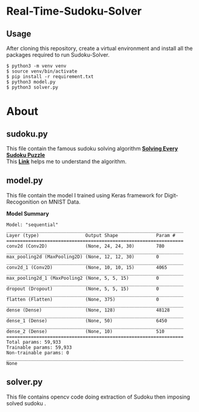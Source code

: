 # Real-Time-Sudoku-Solver


## Usage

After cloning this repository, create a virtual environment and install all the packages required to run Sudoku-Solver.

```console
$ python3 -m venv venv
$ source venv/bin/activate
$ pip install -r requirement.txt
$ python3 model.py
$ python3 solver.py
```

# About

## sudoku.py

This file contain the famous sudoku solving algorithm [<strong>Solving Every Sudoku Puzzle</strong>](https://norvig.com/sudoku.html)<br>
This [<strong>Link</strong>](https://medium.com/activating-robotic-minds/peter-norvigs-sudoku-solver-25779bb349ce) helps me to understand the algorithm.

## model.py

This file contain the model I trained using Keras framework for Digit-Recogonition on MNIST Data.

<strong>Model Summary</strong>
```
Model: "sequential"
_________________________________________________________________
Layer (type)                 Output Shape              Param #   
=================================================================
conv2d (Conv2D)              (None, 24, 24, 30)        780       
_________________________________________________________________
max_pooling2d (MaxPooling2D) (None, 12, 12, 30)        0         
_________________________________________________________________
conv2d_1 (Conv2D)            (None, 10, 10, 15)        4065      
_________________________________________________________________
max_pooling2d_1 (MaxPooling2 (None, 5, 5, 15)          0         
_________________________________________________________________
dropout (Dropout)            (None, 5, 5, 15)          0         
_________________________________________________________________
flatten (Flatten)            (None, 375)               0         
_________________________________________________________________
dense (Dense)                (None, 128)               48128     
_________________________________________________________________
dense_1 (Dense)              (None, 50)                6450      
_________________________________________________________________
dense_2 (Dense)              (None, 10)                510       
=================================================================
Total params: 59,933
Trainable params: 59,933
Non-trainable params: 0
_________________________________________________________________
None
```

## solver.py

This file contains opencv code doing extraction of Sudoku then imposing solved sudoku . 
